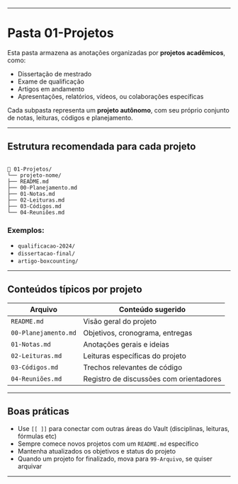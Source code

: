 

---

#  Pasta 01-Projetos

Esta pasta armazena as anotações organizadas por **projetos acadêmicos**, como:  
- Dissertação de mestrado  
- Exame de qualificação  
- Artigos em andamento  
- Apresentações, relatórios, vídeos, ou colaborações específicas  

Cada subpasta representa um **projeto autônomo**, com seu próprio conjunto de notas, leituras, códigos e planejamento.

---

##  Estrutura recomendada para cada projeto

```

📁 01-Projetos/  
└── projeto-nome/  
├── README.md  
├── 00-Planejamento.md  
├── 01-Notas.md  
├── 02-Leituras.md  
├── 03-Códigos.md  
└── 04-Reuniões.md

```

### Exemplos:
- `qualificacao-2024/`
- `dissertacao-final/`
- `artigo-boxcounting/`

---

##  Conteúdos típicos por projeto

| Arquivo                  | Conteúdo sugerido |
|--------------------------|-------------------|
| `README.md`              | Visão geral do projeto |
| `00-Planejamento.md`     | Objetivos, cronograma, entregas |
| `01-Notas.md`            | Anotações gerais e ideias |
| `02-Leituras.md`         | Leituras específicas do projeto |
| `03-Códigos.md`          | Trechos relevantes de código |
| `04-Reuniões.md`         | Registro de discussões com orientadores |

---

##  Boas práticas

- Use `[[ ]]` para conectar com outras áreas do Vault (disciplinas, leituras, fórmulas etc)
- Sempre comece novos projetos com um `README.md` específico
- Mantenha atualizados os objetivos e status do projeto
- Quando um projeto for finalizado, mova para `99-Arquivo`, se quiser arquivar



---